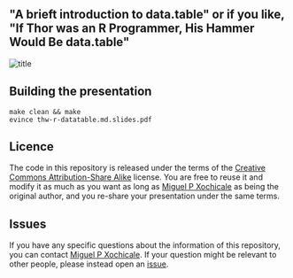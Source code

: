 "A brieft introduction to data.table" or if you like, "If Thor was an R Programmer, His Hammer Would Be data.table"
---

![title](https://raw.githubusercontent.com/mxochicale/thw-r-datatable/master/slides/images/titlebackground/titlebackground.png)



## Building the presentation
```
make clean && make
evince thw-r-datatable.md.slides.pdf
```


## Licence
The code in this repository is released under the terms of 
the [Creative Commons Attribution-Share Alike](http://creativecommons.org/licen`ses/by-sa/4.0/) license.
You are free to reuse it and modify it as much as you want 
as long as [Miguel P Xochicale](https://mxochicale.github.io/) 
as being the original author, and you re-share your presentation 
under the same terms.

## Issues
If you have any specific questions about the information of this repository, 
you can contact [Miguel P Xochicale](http://mxochicale.github.io). 
If your question might be relevant to other people, please instead open an 
[issue](https://github.com/mxochicale/thw-r-datatable/issues). 

